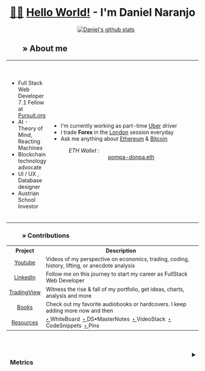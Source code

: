 <div align="center">
<h1> <a href="https://excelwithbusiness.com/blog/say-hello-world-in-28-different-programming-languages/" title="Hello World! in 28 programming languages">🖖🏼</a> <a href="https://ozanerhansha.medium.com/on-the-origin-of-hello-world-61bfe98196d5#:~:text=Kernighan%20first%20wrote%20the%20%E2%80%9CHello,it%20for%20the%20B%20tutorial." title="The history of Hello World!">Hello World!</a> - I'm Daniel Naranjo</h1>

 
<table>
  
<span>&emsp;</span>
  [![Daniel's github stats](https://github-readme-stats.vercel.app/api?username=PompaDonpa&hide=stars&show_icons=true&theme=blue-green)](https://github.com/PompaDonpa/github-readme-stats)
  
<h2 align="left"><span>&ensp;&ensp;&ensp;&ensp;</span>» About me</h2>

<tr>
  <td>
      <ul>
        <br></br>
      <li>Full Stack Web Developer 7.1 Fellow at <a href="https://www.pursuit.org/" target="_blank" style="italic">Pursuit.org</a> </li>
      <li>AI - Theory of Mind, Reacting Machines</li>
      <li>Blockchain technology advocate</li>
      <li>UI / UX , Database designer</li>
      <li>Austrian School Investor </li>
      </ul><br />
  </td>
 

<td style="width:100%">

<ul>
      <li>I'm currently working as part-time <a href="https://www.uber.com/" style="italic">Uber</a> driver</li>
      <li>I trade <b>Forex</b> in the <a href="https://www.babypips.com/learn/forex/london-session">London</a> session everyday</li>
      <li><dt>Ask me anything about <a href="https://ethereum.org/en/" style="italic">Ethereum</a> & <a href="https://bitcoinfoundation.org/">Bitcoin</a></dt><dl><i>&emsp;&ensp;ETH Wallet :</i><dd>&emsp;&emsp;&emsp;&emsp;&emsp;&ensp;&ensp;<a href="https://etherscan.io/address/0x64f0d67fbfa4275dcc3d461202268e073babe971">pompa-donpa.eth</a></dd></li>

</ul></td>

</tr>

</table>


<h3 align="left"><span>&ensp;&ensp;&ensp;&emsp;</span>» Contributions</h3>

<table style="width:100%">
  <tr>
    <th>Project</th>
    <th>Description</th>
    
  </tr>
  <tr>
    <td align="center"><a href="https://www.youtube.com/channel/UCXI9ylISm-j6Zys7hgCU2SQ/playlists">Youtube</td>
    <td>Videos of my perspective on economics, trading, coding, history, lifting, or anecdote analysis</td>
    
  </tr>
  <tr>
    <td align="center"><a href="https://www.linkedin.com/in/dev-danielnaranjo/">LinkedIn</td>
    <td>Follow me on this journey to start my career as FullStack Web Developer</td>
  </tr>
  <tr>
  <td align="center"><a href="https://www.tradingview.com/u/PompaDonpa">TradingView</td>
  <td>Witness the rise & fall of my portfolio, get ideas, charts, analysis and more</td>
  </tr>
   <tr>
  <td align="center"><a href="https://www.amazon.com/hz/wishlist/ls/2RFCDWG6Y7QGR?ref_=wl_share">Books</td>
  <td>Check out my favorite audiobooks or hardcovers. I keep adding more now and then</td>
  </tr>
    <tr>
  <td align="center"><a href="https://github.com/PompaDonpa">Resources</td>
     <td><a href="https://github.com/PompaDonpa/WhiteBoard">‣ </a>WhiteBoard&ensp;<a href="https://github.com/PompaDonpa/DS-MasterNotes">‣ </a>DS•MasterNotes&ensp;<a href="https://github.com/PompaDonpa/Conferences">‣ </a>VideoStack&ensp;<a href="https://github.com/PompaDonpa/CodeSnippets">‣ </a>CodeSnippets&ensp;<a href="https://pompadonpa.github.io/Pins/">‣ </a>Pins</td>
  </tr>
</table>


</div>

<br />


<h3 align="right"><details><summary>Metrics&ensp;&ensp;&ensp;&emsp;&ensp;&ensp;&ensp;&emsp;&ensp;&ensp;&ensp;&emsp;&ensp;&ensp;&ensp;&emsp;&ensp;&ensp;&ensp;&emsp;&ensp;&ensp;&ensp;&emsp;&ensp;&ensp;&ensp;&emsp;&ensp;&ensp;&ensp;&emsp;&ensp;&ensp;&ensp;&emsp;&ensp;&ensp;&ensp;&emsp;&ensp;&ensp;&ensp;&emsp;&ensp;&ensp;&ensp;&emsp;&ensp;&ensp;&ensp;&emsp;&ensp;&ensp;&ensp;&emsp;&ensp;&ensp;&ensp;&emsp;&ensp;&ensp;&ensp;&emsp;&ensp;&ensp;&emsp;&emsp;</summary>
 
<div align="center">
 
 <img src="https://github.com/PompaDonpa/PompaDonpa/blob/main/github-metrics.svg" width="86%" height="auto" />
 
 </div>
 
</details>
 &ensp;&ensp;&ensp;&emsp;&ensp;&ensp;&ensp;&emsp;&ensp;&ensp;&ensp;&emsp;&ensp;&ensp;&emsp;&ensp;
</h3> 


